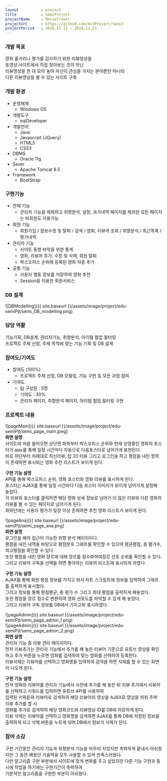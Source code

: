 ```yaml
---
layout          : project
title           : SemiProject
projectName     : MovieTravel
projectUrl      : https://github.com/Hc3Project/Semi3
projectPeriod   : 2018.11.12 ~ 2018.11.23
---
```

### 개발 목표
영화 줄거리나 평가를 감사하기 위한 리뷰영상을  
동영상 사이트에서 직접 찾아보는 것이 아닌  
리뷰영상을 한 대 모아 놓아 자신이 관심을 가지는 분야뿐만 아니라  
다른 리뷰영상을 볼 수 있는 사이트 구축
  
### 개발 환경
- 운영체제
    - Windows OS  
- 개발도구
    - sqlDeveloper  
- 개발언어
    - Java
    - Javascript (JQuery)
    - HTML5
    - CSS3
- DBMS
    - Oracle 11g  
- Sever
    - Apache Tomcat 8.5  
- Framework
    - BootStrap


### 구현기능
- 전체 기능
    - 관리자 기능을 제외하고 취향분석, 설정, 과거내역 페이지를 제외한 모든 페이지는 비회원도 이용가능
- 회원 기능
    - 회원가입 / 정보수정 및 탈퇴 / 검색 / 영화, 리뷰어 조회 / 취향분석 / 최근목록 / 평가내역
- 관리자 기능
    - 사이트 동향 파악을 위한 통계
    - 영화, 리뷰어 추가, 수정 및 삭제, 회원 탈퇴
    - 박스오피스 순위에 등록된 영화 자동 추가
- 공통 기능
    - 사용자 행동 정보를 저장하여 영화 추천
    - Session을 이용한 회원서비스

### DB 설계
![DBModelling]({{ site.baseurl }}/assets/image/project/edu-semiPjt/semi_DB_modelling.png)

### 담당 역활
기능기획, DB설계, 관리자기능, 취향분석, 아이템 협업 필터링  
프로젝트 주제 선정, 주제 목적에 맞는 기능 기획 및 DB 설계

### 참여도/기여도
- 참여도 (100%)
    - 프로젝트 주제 선정, DB 모델링, 기능 구현 등 모든 과정 참여
- 기여도
    - 팀 구성원 : 5명
    - 기여도    : 30%
    - 관리자 페이지, 취향분석 페이지, 아이템 협업 필터링 구현

### 프로젝트 내용  

![pageMain]({{ site.baseurl }}/assets/image/project/edu-semiPjt/semi_page_main.jpeg)  
**화면 설명**  
사이트에 처음 들어오면 상단엔 좌측부터 박스오피스 순위와 현재 상영중인 영화의 포스터가 ajax를 통해 일정 시간마다 자동으로 다음포스터로 넘어가게 표현된다.  
바로 하단부터 차례대로 최신리뷰, 탑 20 리뷰 그리고 로그인을 하고 평점을 내린 항목이 존재하면 표시되는 영화 추천 리스트가 보이게 된다.  
  
**구현 기능 설명**  
API를 통해 박스오피스 순위, 영화 포스터와 영화 리뷰를 표시하게 된다.  
포스터는 AJAX를 통해 일정 시간마다 다음 포스터 이미지가 보이게 넘어가게 설정해 놓았다.  
각 리뷰와 포스터를 클릭하면 해당 영화 상세 정보로 넘어가 더 많은 리뷰와 다른 영화의 리뷰를 볼 수 있는 페이지로 넘어가게 된다.  
최하단에는 사용자 평가가 일정 이상 존재하면 추천 영화 리스트가 보이게 된다.  
  

![pageAna]({{ site.baseurl }}/assets/image/project/edu-semiPjt/semi_page_ana.png)  
**화면 설명**  
로그인을 해야 접근이 가능한 취향 분석 페이지이다.  
평점을 내린 내역을 바탕으로 평점분포 그래프를 확인할 수 있으며 평균평점, 총 폄가수, 최고평점을 확인할 수 있다.  
또한 평점을 내린 영화 장르에 대해 장르를 점수화하여장르 선호 순위를 확인할 수 있다.  
그리고 리뷰어 구독을 선택을 하면 좋아하는 리뷰어 리스트에 표시되게 하였다.  

**구현 기능 설명**  
AJAX를 통해 회원 평점 정보를 가지고 와서 차트 스크립트에 정보를 입력하여 그래프를 출력하게 표시했다.  
그리고 정보를 통해 평점평균, 총 평가 수 그리고 최대 평점을 출력하게 해놓았다.  
또한 평점을 장르 점수로 변환하여 영화 선호도를 파악할 수 있게 해 놓았다.  
그리고 리뷰어 구독 정보를 DB에서 가지고와 표시하였다.  

![pageAdmin]({{ site.baseurl }}/assets/image/project/edu-semiPjt/semi_page_admin_1.png)  
![pageAdmin]({{ site.baseurl }}/assets/image/project/edu-semiPjt/semi_page_admin_2.png)  
**화면 설명**  
관리자 기능 중 리뷰 관리 페이지이다.  
먼저 리뷰추가는 관리자 기능에서 추가를 해 놓은 리뷰어 기준으로 유튜브 영상을 확인하고 추가 버튼을 누르면 영화를 검색하여 맞는 영화를 선택하여 등록한다.  
리뷰삭제는 리뷰어를 선택하고 영화명을 입력하여 검색을 하면 삭제를 할 수 있는 화면이 나오게 된다.  

**구현 기능 설명**  
먼저 영화와 리뷰어를 관리자 기능에서 사전에 추가를 해 놓은 뒤 리뷰 추가에서 리뷰어를 선택하고 키워드를 입력하면 유튜브 API를 사용하여  
입력된 키워듣와 리뷰어로 검색하여 해당 리뷰어의 영상을 AJAX로 영상을 띄워 주며 리뷰 추가를 할 시  
영화를 추가로 검색하여 해당 영화코드와 리뷰영상 ID를 DB에 저장하게 된다.  
리뷰 삭제는 리뷰어를 선택하고 영화명을 검색하면 AJAX를 통해 DB에 저장된 정보를 출력하게 되고 삭제 버튼을 누르게 되며 DB에서 정보가 삭제가 된다.  

### 참여 소감
구현 기간동안 관리자 기능과 취향분석 기능을 마무리 지었지만 촉박하게 끝내서 아쉬웠지만 그 동안 배웠던 기술력을 모두 사용할 수 있어 만족스러웠다.  
다만 알고리즘 구현 부분에서 사이트에 맞게 변화를 주고 싶었지만 다른 기능 구현과 동시에 작업을 하기에는 구현기간이 촉박하여  
기본적인 알고리즘을 구현한 부분이 아쉬웠다.  